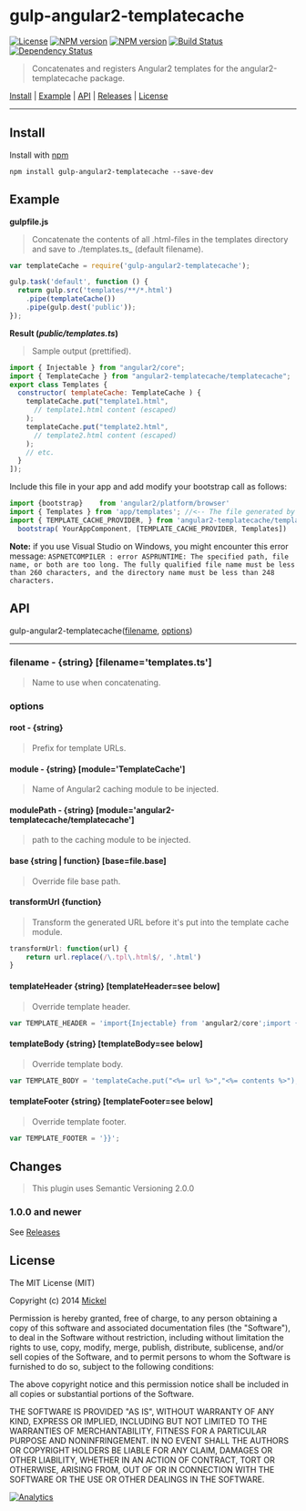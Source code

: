 # gulp-angular2-templatecache

[![License](http://img.shields.io/badge/license-MIT-blue.svg?style=flat)](https://npmjs.org/package/gulp-angular2-templatecache)
[![NPM version](http://img.shields.io/npm/v/gulp-angular-templatecache.svg?style=flat)](https://npmjs.org/package/gulp-angular2-templatecache)
[![NPM version](http://img.shields.io/npm/dm/gulp-angular-templatecache.svg?style=flat)](https://npmjs.org/package/gulp-angular2-templatecache)
[![Build Status](http://img.shields.io/travis/miickel/gulp-angular-templatecache.svg?style=flat)](http://travis-ci.org/miickel/gulp-angular-templatecache)
[![Dependency Status](http://img.shields.io/gemnasium/miickel/gulp-angular-templatecache.svg?style=flat)](https://gemnasium.com/miickel/gulp-angular-templatecache)

> Concatenates and registers Angular2 templates for the angular2-templatecache package.

<a href="#install">Install</a> |
<a href="#example">Example</a> |
<a href="#api">API</a> |
[Releases](https://github.com/aarondh/gulp-angular2-templatecache/releases) |
<a href="#license">License</a>

----


## Install

Install with [npm](https://npmjs.org/package/gulp-angular2-templatecache)

```
npm install gulp-angular2-templatecache --save-dev
```


## Example

**gulpfile.js**

> Concatenate the contents of all .html-files in the templates directory and save to ./templates.ts_ (default filename).

```js
var templateCache = require('gulp-angular2-templatecache');

gulp.task('default', function () {
  return gulp.src('templates/**/*.html')
    .pipe(templateCache())
    .pipe(gulp.dest('public'));
});
```

**Result (_public/templates.ts_)**

> Sample output (prettified).

```js
import { Injectable } from "angular2/core";
import { TemplateCache } from "angular2-templatecache/templatecache";
export class Templates {
  constructor( templateCache: TemplateCache ) {
    templateCache.put("template1.html",
      // template1.html content (escaped)
    );
    templateCache.put("template2.html",
      // template2.html content (escaped)
    );
    // etc.
  }
]);

```

Include this file in your app and add modify your bootstrap call as follows:
```js
import {bootstrap}    from 'angular2/platform/browser'
import { Templates } from 'app/templates'; //<-- The file generated by gulp-angular2-templatecache
import { TEMPLATE_CACHE_PROVIDER, } from 'angular2-templatecache/templatecache';
  bootstrap( YourAppComponent, [TEMPLATE_CACHE_PROVIDER, Templates])
```

__Note:__ if you use Visual Studio on Windows, you might encounter this error message: `ASPNETCOMPILER : error ASPRUNTIME: The specified path, file name, or both are too long. The fully qualified file name must be less than 260 characters, and the directory name must be less than 248 characters.`


## API

gulp-angular2-templatecache([filename](https://github.com/miickel/gulp-angular-templatecache#filename---string-filenametemplatesjs), [options](https://github.com/miickel/gulp-angular-templatecache#options))

---- 

### filename - {string} [filename='templates.ts']

> Name to use when concatenating.

### options

#### root - {string}

> Prefix for template URLs.

#### module - {string} [module='TemplateCache']

> Name of Angular2 caching module to be injected.

#### modulePath - {string} [module='angular2-templatecache/templatecache']

> path to the caching module to be injected.

#### base {string | function} [base=file.base]

> Override file base path.

#### transformUrl {function}

> Transform the generated URL before it's put into the template cache module.

```js
transformUrl: function(url) {
	return url.replace(/\.tpl\.html$/, '.html')
}
```

#### templateHeader {string} [templateHeader=see below]

> Override template header.

```js
var TEMPLATE_HEADER = 'import{Injectable} from 'angular2/core';import {<%= module %>} from '<%= modulePath %>';@Injectable()class Templates { constructor( templateCache: <%= module %>) {';
```

#### templateBody {string} [templateBody=see below]

> Override template body.

```js
var TEMPLATE_BODY = 'templateCache.put("<%= url %>","<%= contents %>");';
```

#### templateFooter {string} [templateFooter=see below]

> Override template footer.

```js
var TEMPLATE_FOOTER = '}}';
```


## Changes

> This plugin uses Semantic Versioning 2.0.0

### 1.0.0 and newer

See [Releases](https://github.com/aarondh/gulp-angular2-templatecache/releases)


## License

The MIT License (MIT)

Copyright (c) 2014 [Mickel](http://mickel.me)

Permission is hereby granted, free of charge, to any person obtaining a copy of
this software and associated documentation files (the "Software"), to deal in
the Software without restriction, including without limitation the rights to
use, copy, modify, merge, publish, distribute, sublicense, and/or sell copies of
the Software, and to permit persons to whom the Software is furnished to do so,
subject to the following conditions:

The above copyright notice and this permission notice shall be included in all
copies or substantial portions of the Software.

THE SOFTWARE IS PROVIDED "AS IS", WITHOUT WARRANTY OF ANY KIND, EXPRESS OR
IMPLIED, INCLUDING BUT NOT LIMITED TO THE WARRANTIES OF MERCHANTABILITY, FITNESS
FOR A PARTICULAR PURPOSE AND NONINFRINGEMENT. IN NO EVENT SHALL THE AUTHORS OR
COPYRIGHT HOLDERS BE LIABLE FOR ANY CLAIM, DAMAGES OR OTHER LIABILITY, WHETHER
IN AN ACTION OF CONTRACT, TORT OR OTHERWISE, ARISING FROM, OUT OF OR IN
CONNECTION WITH THE SOFTWARE OR THE USE OR OTHER DEALINGS IN THE SOFTWARE.

[![Analytics](https://ga-beacon.appspot.com/UA-46880034-1/gulp-angular-templatecache/readme?pixel)](https://github.com/igrigorik/ga-beacon)
